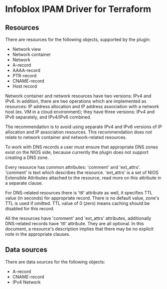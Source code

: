 # Infoblox IPAM Driver for Terraform

## Resources

There are resources for the following objects, supported by the plugin:

-   Network view
-   Network container
-   Network
-   A-record
-   AAAA-record
-   PTR-record
-   CNAME-record
-   Host record

Network container and network resources have two versions: IPv4 and IPv6. In
addition, there are two operations which are implemented as resources:
IP address allocation and IP address association with a network host
(ex. VM in a cloud environment); they have three versions: IPv4
and IPv6 separately, and IPv4/IPv6 combined.

The recommendation is to avoid using separate IPv4 and IPv6 versions of
IP allocation and IP association resources.
This recommendation does not relate to network container and network-related resources.

To work with DNS records a user must ensure that appropriate DNS zones
exist on the NIOS side, because currently the plugin does not support
creating a DNS zone.

Every resource has common attributes: 'comment' and 'ext_attrs'.
'comment' is text which describes the resource. 'ext_attrs' is a set of
NIOS Extensible Attributes attached to the resource, read more on this
attribute in a separate clause.

For DNS-related resources there is 'ttl' attribute as well, it specifies
TTL value (in seconds) for appropriate record. There is no default
value, zone's TTL is used if omitted. TTL value of 0 (zero) means
caching should be disabled for this record.

All the resources have 'comment' and 'ext_attrs' attributes,
additionally DNS-related records have 'ttl' attribute. They are all
optional. In this document, a resource's description implies that there
may be no explicit note in the appropriate clauses.

## Data sources

There are data sources for the following objects:

- A-record
- CNAME-record
- IPv4 Network
